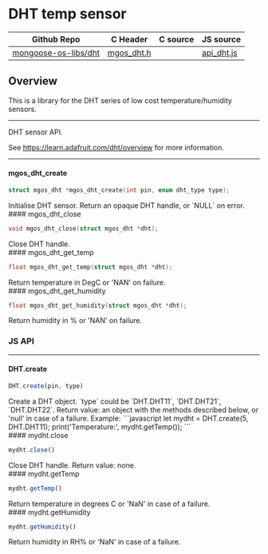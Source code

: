 # DHT temp sensor
| Github Repo | C Header | C source  | JS source |
| ----------- | -------- | --------  | ----------------- |
| [mongoose-os-libs/dht](https://github.com/mongoose-os-libs/dht) | [mgos_dht.h](https://github.com/mongoose-os-libs/dht/tree/master/include/mgos_dht.h) | &nbsp;  | [api_dht.js](https://github.com/mongoose-os-libs/dht/tree/master/mjs_fs/api_dht.js)         |



## Overview

This is a library for the DHT series of low cost temperature/humidity sensors.

 ----- 

DHT sensor API.

See https://learn.adafruit.com/dht/overview for more information.
 

 ----- 
#### mgos_dht_create

```c
struct mgos_dht *mgos_dht_create(int pin, enum dht_type type);
```
<div class="apidescr">
 Initialise DHT sensor. Return an opaque DHT handle, or `NULL` on error. 
</div>
#### mgos_dht_close

```c
void mgos_dht_close(struct mgos_dht *dht);
```
<div class="apidescr">
 Close DHT handle. 
</div>
#### mgos_dht_get_temp

```c
float mgos_dht_get_temp(struct mgos_dht *dht);
```
<div class="apidescr">
 Return temperature in DegC or 'NAN' on failure. 
</div>
#### mgos_dht_get_humidity

```c
float mgos_dht_get_humidity(struct mgos_dht *dht);
```
<div class="apidescr">
 Return humidity in % or 'NAN' on failure. 
</div>

### JS API

 --- 
#### DHT.create

```javascript
DHT.create(pin, type)
```
<div class="apidescr">
Create a DHT object. `type` could be `DHT.DHT11`, `DHT.DHT21`,
`DHT.DHT22`. Return value: an object with the methods described below, or
'null' in case of a failure.
Example:
```javascript
let mydht = DHT.create(5, DHT.DHT11);
print('Temperature:', mydht.getTemp());
```
</div>
#### mydht.close

```javascript
mydht.close()
```
<div class="apidescr">
Close DHT handle. Return value: none.
</div>
#### mydht.getTemp

```javascript
mydht.getTemp()
```
<div class="apidescr">
Return temperature in degrees C or 'NaN' in case of a failure.
</div>
#### mydht.getHumidity

```javascript
mydht.getHumidity()
```
<div class="apidescr">
Return humidity in RH% or 'NaN' in case of a failure.
</div>
